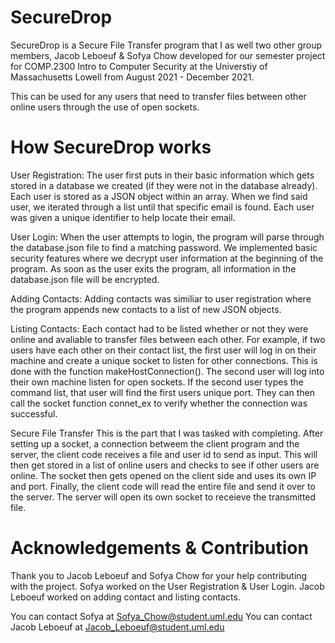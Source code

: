 # SecureDrop
SecureDrop is a Secure File Transfer program that I as well two other group members, Jacob Leboeuf & Sofya Chow developed for our semester project for COMP.2300 Intro to Computer Security at the Universtiy of Massachusetts Lowell from August 2021 - December 2021. 

This can be used for any users that need to transfer files between other online users through the use of open sockets.

# How SecureDrop works
User Registration:
The user first puts in their basic information which gets stored in a database we created (if they were not in the database already). Each user is stored as a JSON object within an array. When we find said user, we iterated through a list until that specific email is found. Each user was given a unique identifier to help locate their email.

User Login:
When the user attempts to login, the program will parse through the database.json file to find a matching password. We implemented basic security features where we decrypt user information at the beginning of the program. As soon as the user exits the program, all information in the database.json file will be encrypted.

Adding Contacts:
Adding contacts was similiar to user registration where the program appends new contacts to a list of new JSON objects.

Listing Contacts:
Each contact had to be listed whether or not they were online and avaliable to transfer files between each other. For example, if two users have each other on their contact list, the first user will log in on their machine and create a unique socket to listen for other connections. This is done with the function makeHostConnection(). The second user will log into their own machine listen for open sockets. If the second user types the command list, that user will find the first users unique port. They can then call the socket function connet_ex to verify whether the connection was successful.

Secure File Transfer
This is the part that I was tasked with completing. After setting up a socket, a connection betweem the client program and the server, the client code receives a file and user id to send as input. This will then get stored in a list of online users and checks to see if other users are online. The socket then gets opened on the client side and uses its own IP and port. Finally, the client code will read the entire file and send it over to the server. The server will open its own socket to receieve the transmitted file.

# Acknowledgements & Contribution
Thank you to Jacob Leboeuf and Sofya Chow for your help contributing with the project. Sofya worked on the User Registration & User Login. Jacob Leboeuf worked on adding contact and listing contacts.

You can contact Sofya at Sofya_Chow@student.uml.edu
You can contact Jacob Leboeuf at Jacob_Leboeuf@student.uml.edu

